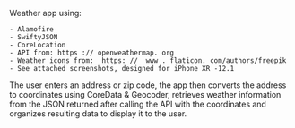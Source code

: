
Weather app using: 

	- Alamofire
	- SwiftyJSON
	- CoreLocation
	- API from: https :// openweathermap. org
	- Weather icons from:  https: //  www . flaticon. com/authors/freepik
	- See attached screenshots, designed for iPhone XR -12.1

 The user enters an address or zip code, the app then converts the address to coordinates using CoreData & Geocoder, retrieves weather information from the JSON returned after calling the API with the coordinates and organizes resulting data to display it to the user. 